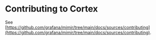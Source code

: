 # Contributing to Cortex

See [https://github.com/grafana/mimir/tree/main/docs/sources/contributing](https://github.com/grafana/mimir/tree/main/docs/sources/contributing).
